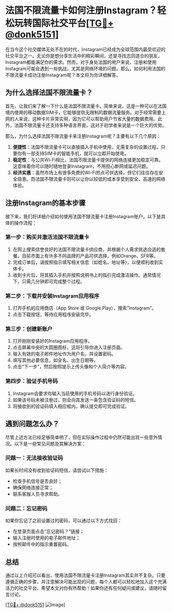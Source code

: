 # 法国不限流量卡如何注册Instagram？轻松玩转国际社交平台[[TG💪+ @donk5151](https://t.me/s/donk5151)]

在当今这个社交媒体无处不在的时代，Instagram已经成为全球范围内最受欢迎的社交平台之一。无论你是想分享生活中的精彩瞬间，还是寻找志同道合的朋友，Instagram都能满足你的需求。然而，对于身处法国的用户来说，注册和使用Instagram可能会遇到一些挑战，尤其是网络环境的问题。那么，如何利用法国的不限流量卡成功注册Instagram呢？本文将为你详细解答。

## 为什么选择法国不限流量卡？

首先，让我们来了解一下什么是法国不限流量卡。简单来说，这是一种可以在法国境内使用的移动数据SIM卡，它能够提供无限制的数据流量服务。对于经常需要上网的人来说，这种卡片非常实用，因为它可以帮助用户节省大量的数据费用。此外，法国不限流量卡还支持多种语言界面，这对于初学者来说是一个巨大的优势。

那么，为什么选择法国不限流量卡来注册Instagram呢？主要有以下几个原因：

1. **便捷性**：法国不限流量卡可以直接插入手机中使用，无需复杂的设置过程。只要你有一部支持SIM卡的智能手机，就可以立即开始使用。
2. **稳定性**：与公共Wi-Fi相比，法国不限流量卡提供的网络连接更加稳定可靠。这意味着你可以随时随地登录Instagram，不用担心断网或延迟问题。
3. **经济实惠**：虽然市场上有很多免费的Wi-Fi热点可供选择，但它们往往存在安全隐患。而法国不限流量卡则可以让你以较低的成本享受到安全、高速的网络体验。

## 注册Instagram的基本步骤

接下来，我们将详细介绍如何使用法国不限流量卡注册Instagram账户。以下是具体的操作流程：

### 第一步：购买并激活法国不限流量卡

1. 在网上搜索信誉良好的法国不限流量卡供应商，并根据个人需求挑选合适的套餐。目前市面上有许多不同品牌的产品可供选择，例如Orange、SFR等。
2. 完成订单后，请按照指示填写相关信息（如姓名、地址等），以便顺利收到实体卡。
3. 收到卡片后，将其插入手机并按照说明书上的指引完成激活操作。通常情况下，只需几分钟即可完成整个过程。

### 第二步：下载并安装Instagram应用程序

1. 打开手机的应用商店（App Store 或 Google Play），搜索“Instagram”。
2. 点击下载按钮，等待应用程序安装完毕。

### 第三步：创建新账户

1. 打开刚刚安装好的Instagram应用程序。
2. 点击屏幕中央的大圆圈图标，这将引导你进入注册页面。
3. 输入有效的电子邮件地址作为用户名，并设置密码。
4. 填写其他必要信息，如全名、出生日期等。
5. 点击“下一步”，然后按照提示上传头像和个人简介等内容。

### 第四步：验证手机号码

1. Instagram会要求你输入当前使用的手机号码以进行身份验证。
2. 如果该号码未被注册过，则会向其发送一条包含验证码的短信。
3. 将接收到的验证码填入相应框内，确认提交即可完成验证。

## 遇到问题怎么办？

尽管上述方法已经足够简单明了，但在实际操作过程中仍然可能出现一些意外情况。以下是一些常见问题及其解决方案：

### 问题一：无法接收验证码

如果长时间没有收到验证码短信，请尝试以下措施：
- 检查手机信号是否良好；
- 确保网络连接正常；
- 联系客服人员寻求帮助。

### 问题二：忘记密码

如果你忘记了之前设置过的密码，可以通过以下方式找回：
- 在登录页面点击“忘记密码？”链接；
- 输入注册时使用的电子邮件地址；
- 按照邮件中的指示重置密码。

## 总结

通过以上介绍可以看出，使用法国不限流量卡注册Instagram其实并不复杂。只要遵循正确的步骤，并注意解决可能出现的问题，每个人都可以轻松地加入这个充满活力的社交平台。希望本文对你有所帮助！如果你还有任何疑问或建议，请随时留言讨论。

[[TG💪+ @donk5151](https://t.me/s/donk5151) ![Image](https://i.postimg.cc/rwNCRYN7/Snipaste-2025-04-30-17-27-05.png)]